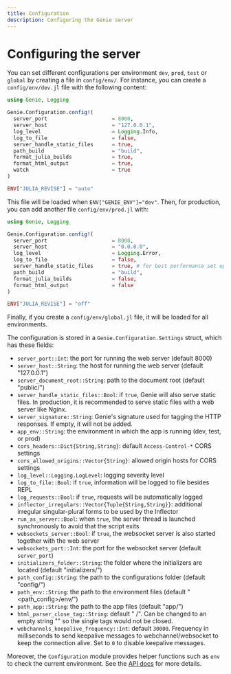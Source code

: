 ```yaml
---
title: Configuration
description: Configuring the Genie server
---
```


# Configuring the server

You can set different configurations per environment `dev`, `prod`, `test` or `global` by creating a file in `config/env/`. For instance, you can create a `config/env/dev.jl` file with the following content:

```julia
using Genie, Logging

Genie.Configuration.config!(
  server_port                     = 8000,
  server_host                     = "127.0.0.1",
  log_level                       = Logging.Info,
  log_to_file                     = false,
  server_handle_static_files      = true,
  path_build                      = "build",
  format_julia_builds             = true,
  format_html_output              = true,
  watch                           = true
)

ENV["JULIA_REVISE"] = "auto"
```
This file will be loaded when `ENV["GENIE_ENV"]="dev"`. Then, for production, you can add another file `config/env/prod.jl` with:

```julia
using Genie, Logging

Genie.Configuration.config!(
  server_port                     = 8000,
  server_host                     = "0.0.0.0",
  log_level                       = Logging.Error,
  log_to_file                     = false,
  server_handle_static_files      = true, # for best performance set up Nginx or Apache web proxies and set this to false
  path_build                      = "build",
  format_julia_builds             = false,
  format_html_output              = false
)

ENV["JULIA_REVISE"] = "off"
```

Finally, if you create a `config/env/global.jl` file, it will be loaded for all environments.

The configuration is stored in a `Genie.Configuration.Settings` struct, which has these fields:

- `server_port::Int`: the port for running the web server (default 8000)
- `server_host::String`: the host for running the web server (default "127.0.0.1")
- `server_document_root::String`: path to the document root (default "public/")
- `server_handle_static_files::Bool`: if `true`, Genie will also serve static files. In production, it is recommended to serve static files with a web server like Nginx.
- `server_signature::String`: Genie's signature used for tagging the HTTP responses. If empty, it will not be added.
- `app_env::String`: the environment in which the app is running (dev, test, or prod)
- `cors_headers::Dict{String,String}`: default `Access-Control-*` CORS settings
- `cors_allowed_origins::Vector{String}`: allowed origin hosts for CORS settings
- `log_level::Logging.LogLevel`: logging severity level
- `log_to_file::Bool`: if `true`, information will be logged to file besides REPL
- `log_requests::Bool`: if `true`, requests will be automatically logged
- `inflector_irregulars::Vector{Tuple{String,String}}`: additional irregular singular-plural forms to be used by the Inflector
- `run_as_server::Bool`: when `true`, the server thread is launched synchronously to avoid that the script exits
- `websockets_server::Bool`: if `true`, the websocket server is also started together with the web server
- `websockets_port::Int`: the port for the websocket server (default `server_port`)
- `initializers_folder::String`: the folder where the initializers are located (default "initializers/")
- `path_config::String`: the path to the configurations folder (default "config/")
- `path_env::String`: the path to the environment files (default "<path_config>/env/")
- `path_app::String`: the path to the app files (default "app/")
- `html_parser_close_tag::String`: default " /". Can be changed to an empty string "" so the single tags would not be closed.
- `webchannels_keepalive_frequency::Int`: default `30000`. Frequency in milliseconds to send keepalive messages to webchannel/websocket to keep the connection alive. Set to `0` to disable keepalive messages.

Moreover, the `Configuration` module provides helper functions such as `env` to check the current environment. See the [API docs](https://learn.genieframework.com/docs/api/server/configuration) for more details.
